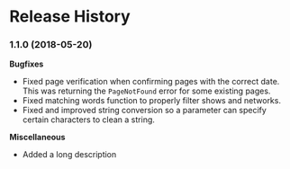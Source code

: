# Release History

### 1.1.0 (2018-05-20)

**Bugfixes**
* Fixed page verification when confirming pages with the correct date. This was returning the ```PageNotFound``` error for some existing pages.
* Fixed matching words function to properly filter shows and networks.
* Fixed and improved string conversion so a parameter can specify certain characters to clean a string.

**Miscellaneous**
* Added a long description